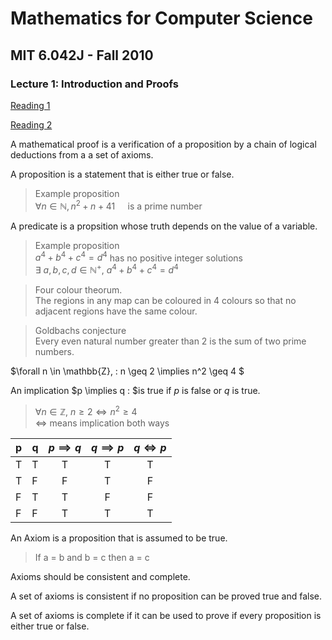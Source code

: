 # Mathematics for Computer Science
## MIT 6.042J - Fall 2010
### Lecture 1: Introduction and Proofs

[Reading 1](https://ocw.mit.edu/courses/6-042j-mathematics-for-computer-science-fall-2010/7853d585044ef21bce5f48ce5fc89d28_MIT6_042JF10_chap01.pdf)  

[Reading 2](https://ocw.mit.edu/courses/6-042j-mathematics-for-computer-science-fall-2010/resources/mit6_042jf10_chap02/)  

A mathematical proof is a verification of a proposition by a chain of logical deductions from a a set of axioms.

A proposition is a statement that is either true or false.

> Example proposition  
> $\forall n \in \mathbb{N}, n^2 + n + 41 \quad$ is a prime number 

A predicate is a propsition whose truth depends on the value of a variable.  

> Example proposition  
> $a^4 + b^4 + c^4 = d^4$ has no positive integer solutions  
> $\exists \: a,b,c,d \in \mathbb{N}^+, \: a^4 + b^4 + c^4 = d^4$  

> Four colour theorum.  
> The regions in any map can be coloured in 4 colours so that no adjacent regions have the same colour.  

> Goldbachs conjecture  
> Every even natural number greater than 2 is the sum of two prime numbers.  

$\forall n \in \mathbb{Z}, \: n \geq 2 \implies n^2 \geq 4 $

An implication $p \implies q \: $is true if $p$ is false or $q$ is true.

> $\forall n \in \mathbb{Z}, \: n \geq 2 \iff n^2 \geq 4$  
> $\iff$ means implication both ways  

| p | q | $p \implies q$ | $q \implies p$ | $q \iff p$ |
| - | - | :-: | :-: | :-: |
| T | T | T | T | T |
| T | F | F | T | F |
| F | T | T | F | F |
| F | F | T | T | T |

An Axiom is a proposition that is assumed to be true.

> If a = b and b = c then a = c  

Axioms should be consistent and complete.

A set of axioms is consistent if no proposition can be proved true and false.  

A set of axioms is complete if it can be used to prove if every proposition is either true or false.
